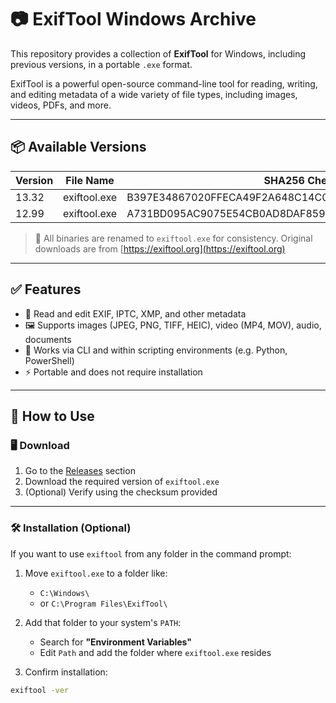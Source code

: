# 📷 ExifTool Windows Archive

This repository provides a collection of **ExifTool** for Windows, including previous versions, in a portable `.exe` format.

ExifTool is a powerful open-source command-line tool for reading, writing, and editing metadata of a wide variety of file types, including images, videos, PDFs, and more.

---

## 📦 Available Versions

| Version | File Name                 | SHA256 Checksum (optional) |
|---------|---------------------------|-----------------------------|
| 13.32   | exiftool.exe        | B397E34867020FFECA49F2A648C14C033ADFED931FE659E643E615F772521E44            |
| 12.99   | exiftool.exe        | A731BD095AC9075E54CB0AD8DAF85951EEFCD87F6D52F44AE711D3BC7AFA03C5            |

> 📁 All binaries are renamed to `exiftool.exe` for consistency. Original downloads are from [https://exiftool.org](https://exiftool.org)

---

## ✅ Features

- 📑 Read and edit EXIF, IPTC, XMP, and other metadata
- 🖼️ Supports images (JPEG, PNG, TIFF, HEIC), video (MP4, MOV), audio, documents
- 🧱 Works via CLI and within scripting environments (e.g. Python, PowerShell)
- ⚡ Portable and does not require installation

---

## 🚀 How to Use

### 🖥️ Download

1. Go to the [Releases](https://github.com/hanzo-hasashi/exiftool/releases) section
2. Download the required version of `exiftool.exe`
3. (Optional) Verify using the checksum provided

---

### 🛠️ Installation (Optional)

If you want to use `exiftool` from any folder in the command prompt:

1. Move `exiftool.exe` to a folder like:
    - `C:\Windows\`
    - or `C:\Program Files\ExifTool\`

2. Add that folder to your system's `PATH`:
    - Search for **"Environment Variables"**
    - Edit `Path` and add the folder where `exiftool.exe` resides

3. Confirm installation:

```bash
exiftool -ver
